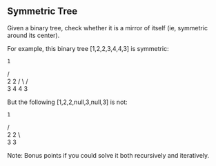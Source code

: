 

Symmetric Tree 
---

Given a binary tree, check whether it is a mirror of itself (ie, symmetric around its center).


For example, this binary tree [1,2,2,3,4,4,3] is symmetric:

    1
   / \
  2   2
 / \ / \
3  4 4  3



But the following [1,2,2,null,3,null,3]  is not:

    1
   / \
  2   2
   \   \
   3    3




Note:
Bonus points if you could solve it both recursively and iteratively.


